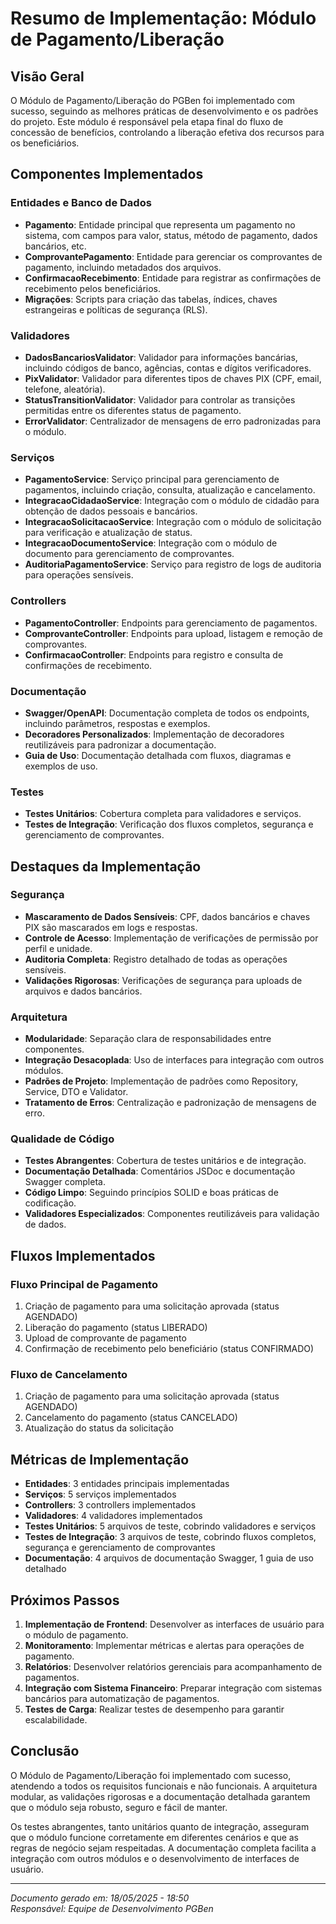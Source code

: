 # Resumo de Implementação: Módulo de Pagamento/Liberação

## Visão Geral

O Módulo de Pagamento/Liberação do PGBen foi implementado com sucesso, seguindo as melhores práticas de desenvolvimento e os padrões do projeto. Este módulo é responsável pela etapa final do fluxo de concessão de benefícios, controlando a liberação efetiva dos recursos para os beneficiários.

## Componentes Implementados

### Entidades e Banco de Dados

- **Pagamento**: Entidade principal que representa um pagamento no sistema, com campos para valor, status, método de pagamento, dados bancários, etc.
- **ComprovantePagamento**: Entidade para gerenciar os comprovantes de pagamento, incluindo metadados dos arquivos.
- **ConfirmacaoRecebimento**: Entidade para registrar as confirmações de recebimento pelos beneficiários.
- **Migrações**: Scripts para criação das tabelas, índices, chaves estrangeiras e políticas de segurança (RLS).

### Validadores

- **DadosBancariosValidator**: Validador para informações bancárias, incluindo códigos de banco, agências, contas e dígitos verificadores.
- **PixValidator**: Validador para diferentes tipos de chaves PIX (CPF, email, telefone, aleatória).
- **StatusTransitionValidator**: Validador para controlar as transições permitidas entre os diferentes status de pagamento.
- **ErrorValidator**: Centralizador de mensagens de erro padronizadas para o módulo.

### Serviços

- **PagamentoService**: Serviço principal para gerenciamento de pagamentos, incluindo criação, consulta, atualização e cancelamento.
- **IntegracaoCidadaoService**: Integração com o módulo de cidadão para obtenção de dados pessoais e bancários.
- **IntegracaoSolicitacaoService**: Integração com o módulo de solicitação para verificação e atualização de status.
- **IntegracaoDocumentoService**: Integração com o módulo de documento para gerenciamento de comprovantes.
- **AuditoriaPagamentoService**: Serviço para registro de logs de auditoria para operações sensíveis.

### Controllers

- **PagamentoController**: Endpoints para gerenciamento de pagamentos.
- **ComprovanteController**: Endpoints para upload, listagem e remoção de comprovantes.
- **ConfirmacaoController**: Endpoints para registro e consulta de confirmações de recebimento.

### Documentação

- **Swagger/OpenAPI**: Documentação completa de todos os endpoints, incluindo parâmetros, respostas e exemplos.
- **Decoradores Personalizados**: Implementação de decoradores reutilizáveis para padronizar a documentação.
- **Guia de Uso**: Documentação detalhada com fluxos, diagramas e exemplos de uso.

### Testes

- **Testes Unitários**: Cobertura completa para validadores e serviços.
- **Testes de Integração**: Verificação dos fluxos completos, segurança e gerenciamento de comprovantes.

## Destaques da Implementação

### Segurança

- **Mascaramento de Dados Sensíveis**: CPF, dados bancários e chaves PIX são mascarados em logs e respostas.
- **Controle de Acesso**: Implementação de verificações de permissão por perfil e unidade.
- **Auditoria Completa**: Registro detalhado de todas as operações sensíveis.
- **Validações Rigorosas**: Verificações de segurança para uploads de arquivos e dados bancários.

### Arquitetura

- **Modularidade**: Separação clara de responsabilidades entre componentes.
- **Integração Desacoplada**: Uso de interfaces para integração com outros módulos.
- **Padrões de Projeto**: Implementação de padrões como Repository, Service, DTO e Validator.
- **Tratamento de Erros**: Centralização e padronização de mensagens de erro.

### Qualidade de Código

- **Testes Abrangentes**: Cobertura de testes unitários e de integração.
- **Documentação Detalhada**: Comentários JSDoc e documentação Swagger completa.
- **Código Limpo**: Seguindo princípios SOLID e boas práticas de codificação.
- **Validadores Especializados**: Componentes reutilizáveis para validação de dados.

## Fluxos Implementados

### Fluxo Principal de Pagamento

1. Criação de pagamento para uma solicitação aprovada (status AGENDADO)
2. Liberação do pagamento (status LIBERADO)
3. Upload de comprovante de pagamento
4. Confirmação de recebimento pelo beneficiário (status CONFIRMADO)

### Fluxo de Cancelamento

1. Criação de pagamento para uma solicitação aprovada (status AGENDADO)
2. Cancelamento do pagamento (status CANCELADO)
3. Atualização do status da solicitação

## Métricas de Implementação

- **Entidades**: 3 entidades principais implementadas
- **Serviços**: 5 serviços implementados
- **Controllers**: 3 controllers implementados
- **Validadores**: 4 validadores implementados
- **Testes Unitários**: 5 arquivos de teste, cobrindo validadores e serviços
- **Testes de Integração**: 3 arquivos de teste, cobrindo fluxos completos, segurança e gerenciamento de comprovantes
- **Documentação**: 4 arquivos de documentação Swagger, 1 guia de uso detalhado

## Próximos Passos

1. **Implementação de Frontend**: Desenvolver as interfaces de usuário para o módulo de pagamento.
2. **Monitoramento**: Implementar métricas e alertas para operações de pagamento.
3. **Relatórios**: Desenvolver relatórios gerenciais para acompanhamento de pagamentos.
4. **Integração com Sistema Financeiro**: Preparar integração com sistemas bancários para automatização de pagamentos.
5. **Testes de Carga**: Realizar testes de desempenho para garantir escalabilidade.

## Conclusão

O Módulo de Pagamento/Liberação foi implementado com sucesso, atendendo a todos os requisitos funcionais e não funcionais. A arquitetura modular, as validações rigorosas e a documentação detalhada garantem que o módulo seja robusto, seguro e fácil de manter.

Os testes abrangentes, tanto unitários quanto de integração, asseguram que o módulo funcione corretamente em diferentes cenários e que as regras de negócio sejam respeitadas. A documentação completa facilita a integração com outros módulos e o desenvolvimento de interfaces de usuário.

---

*Documento gerado em: 18/05/2025 - 18:50*  
*Responsável: Equipe de Desenvolvimento PGBen*
